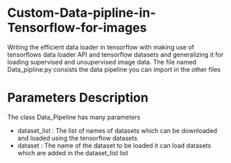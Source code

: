 # Custom-Data-pipline-in-Tensorflow-for-images
Writing the efficient data loader in tensorflow with making use of tensorflows data loader API and tensorflow datasets and generalizing it for loading supervised and unsupervised image data.
The file named Data_pipline.py consists the data pipeline you can import in the other files

# Parameters Description
The class Data_Pipeline has many parameters
* dataset_list : The list of names of datasets which can be downloaded and loaded using the tensorflow datasets
* dataset : The name of the dataset to be loaded it can load datasets which are added in the dataset_list list
